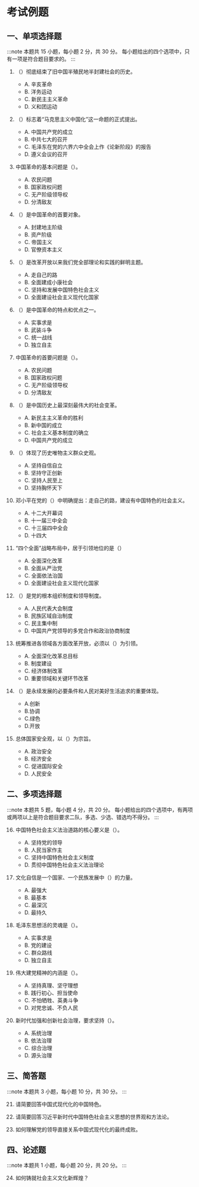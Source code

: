 # 考试例题

## 一、单项选择题

:::note
本题共 15 小题，每小题 2 分，共 30 分。
每小题给出的四个选项中，只有一项是符合题目要求的。
:::

01. （）彻底结束了旧中国半殖民地半封建社会的历史。

    - A. 辛亥革命
    - B. 洋务运动
    - C. 新民主主义革命
    - D. 义和团运动

02. （）标志着“马克思主义中国化”这一命题的正式提出。

    - A. 中国共产党的成立
    - B. 中共七大的召开
    - C. 毛泽东在党的六界六中全会上作《论新阶段》的报告
    - D. 遵义会议的召开

03. 中国革命的基本问题是（）。

    - A. 农民问题
    - B. 国家政权问题
    - C. 无产阶级领导权
    - D. 分清敌友

04. （）是中国革命的首要对象。

    - A. 封建地主阶级
    - B. 资产阶级
    - C. 帝国主义
    - D. 官僚资本主义

05. （）是改革开放以来我们党全部理论和实践的鲜明主题。

    - A. 走自己的路
    - B. 全面建成小康社会
    - C. 坚持和发展中国特色社会主义
    - D. 全面建设社会主义现代化国家

06. （）是中国革命的特点和优点之一。

    - A. 实事求是
    - B. 武装斗争
    - C. 统一战线
    - D. 独立自主

07. 中国革命的首要问题是（）。

    - A. 农民问题
    - B. 国家政权问题
    - C. 无产阶级领导权
    - D. 分清敌友

08. （）是中国历史上最深刻最伟大的社会变革。

    - A. 新民主主义革命的胜利
    - B. 新中国的成立
    - C. 社会主义基本制度的确立
    - D. 中国共产党的成立
    
09. （）体现了历史唯物主义群众史观。    
    
    - A. 坚持自信自立
    - B. 坚持守正创新
    - C. 坚持人民至上
    - D. 坚持胸怀天下

10. 邓小平在党的（）中明确提出：走自己的路，建设有中国特色的社会主义。

    - A. 十二大开幕词
    - B. 十一届三中全会
    - C. 十三届四中全会
    - D. 十四大

11. “四个全面”战略布局中，居于引领地位的是（）

    - A. 全面深化改革
    - B. 全面从严治党
    - C. 全面依法治国
    - D. 全面建设社会主义现代化国家

12. （）是党的根本组织制度和领导制度。

    - A. 人民代表大会制度
    - B. 民族区域自治制度
    - C. 民主集中制
    - D. 中国共产党领导的多党合作和政治协商制度

13. 统筹推进各领域各方面改革开放，必须以（）为引领。

    - A. 全面深化改革总目标
    - B. 制度建设
    - C. 经济体制改革
    - D. 重要领域和关键环节改革

14. （）是永续发展的必要条件和人民对美好生活追求的重要体现。

    - A.创新
    - B.协调
    - C.绿色
    - D.开放

15. 总体国家安全观，以（）为宗旨。

    - A. 政治安全
    - B. 经济安全
    - C. 促进国际安全
    - D. 人民安全

## 二、多项选择题

:::note
本题共 5 题，每小题 4 分，共 20 分。
每小题给出的四个选项中，有两项或两项以上是符合题目要求二队，多选、少选、错选均不得分。
:::

16. 中国特色社会主义法治道路的核心要义是（）。

    - A. 坚持党的领导
    - B. 人民当家作主
    - C. 坚持中国特色社会主义制度
    - D. 贯彻中国特色社会主义法治理论

17. 文化自信是一个国家、一个民族发展中（）的力量。

    - A. 最强大
    - B. 最基本
    - C. 最深沉
    - D. 最持久

18. 毛泽东思想活的灵魂是（）。

    - A. 实事求是
    - B. 党的建设
    - C. 群众路线
    - D. 独立自主

19. 伟大建党精神的内涵是（）。

    - A. 坚持真理、坚守理想
    - B. 践行初心、担当使命
    - C. 不怕牺牲、英勇斗争
    - D. 对党忠诚、不负人民

20. 新时代加强和创新社会治理，要求坚持（）。

    - A. 系统治理
    - B. 依法治理
    - C. 综合治理
    - D. 源头治理

## 三、简答题

:::note
本题共 3 小题，每小题 10 分，共 30 分。
:::

21. 请简要回答中国式现代化的中国特色。

22. 请简要回答习近平新时代中国特色社会主义思想的世界观和方法论。

23. 如何理解党的领导直接关系中国式现代化的最终成败。

## 四、论述题

:::note
本题共 1 小题，每小题 20 分，共 20 分。
:::

24. 如何铸就社会主义文化新辉煌？

